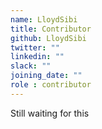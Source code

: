 ```yaml
---
name: LloydSibi
title: Contributor
github: LloydSibi
twitter: ""
linkedin: ""
slack: ""
joining_date: ""
role : contributor
---
```


Still waiting for this
